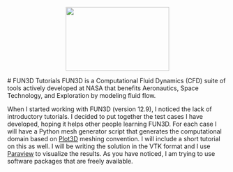 <p align="center">
  <img src="https://github.com/kooroshg1/FUN3D/blob/master/fun3d_logo.png", height="145.5" width="237">
</p>
# FUN3D Tutorials
FUN3D is a Computational Fluid Dynamics (CFD) suite of tools actively developed at NASA that benefits Aeronautics, Space Technology, and Exploration by modeling fluid flow.

When I started working with FUN3D (version 12.9), I noticed the lack of introductory tutorials. I decided to put together the test cases I have developed, hoping it helps other people learning FUN3D. For each case I will have a Python mesh generator script that generates the computational domain based on [Plot3D](https://www.grc.nasa.gov/www/wind/valid/plot3d.html) meshing convention. I will include a short tutorial on this as well. I will be writing the solution in the VTK format and I use [Paraview](http://www.paraview.org/) to visualize the results. As you have noticed, I am trying to use software packages that are freely available.
